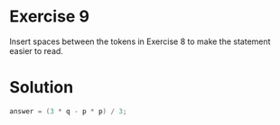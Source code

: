 # Exercise 9
Insert spaces between the tokens in Exercise 8 to make the statement easier to read.

# Solution

```c
answer = (3 * q - p * p) / 3;
```